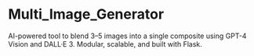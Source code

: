 # Multi_Image_Generator
AI-powered tool to blend 3–5 images into a single composite using GPT-4 Vision and DALL·E 3. Modular, scalable, and built with Flask.
